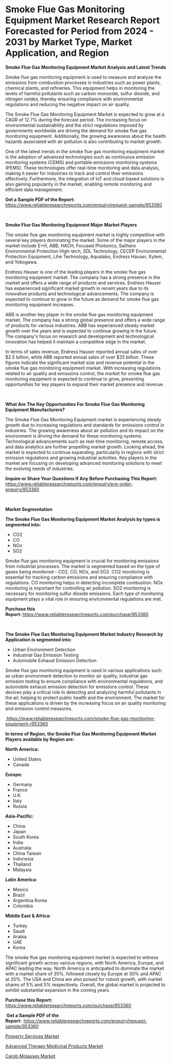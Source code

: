 <p><h1>Smoke Flue Gas Monitoring Equipment Market Research Report Forecasted for Period from 2024 -  2031 by Market Type, Market Application, and Region</h1></p><p><strong>Smoke Flue Gas Monitoring Equipment Market Analysis and Latest Trends</strong></p>
<p><p>Smoke flue gas monitoring equipment is used to measure and analyze the emissions from combustion processes in industries such as power plants, chemical plants, and refineries. This equipment helps in monitoring the levels of harmful pollutants such as carbon monoxide, sulfur dioxide, and nitrogen oxides, thereby ensuring compliance with environmental regulations and reducing the negative impact on air quality.</p><p>The Smoke Flue Gas Monitoring Equipment Market is expected to grow at a CAGR of 12.7% during the forecast period. The increasing focus on environmental sustainability and the strict regulations imposed by governments worldwide are driving the demand for smoke flue gas monitoring equipment. Additionally, the growing awareness about the health hazards associated with air pollution is also contributing to market growth.</p><p>One of the latest trends in the smoke flue gas monitoring equipment market is the adoption of advanced technologies such as continuous emission monitoring systems (CEMS) and portable emissions monitoring systems (PEMS). These technologies offer real-time monitoring and data analysis, making it easier for industries to track and control their emissions effectively. Furthermore, the integration of IoT and cloud-based solutions is also gaining popularity in the market, enabling remote monitoring and efficient data management.</p></p>
<p><strong>Get a Sample PDF of the Report:&nbsp;</strong> <a href="https://www.reliableresearchreports.com/enquiry/request-sample/953360">https://www.reliableresearchreports.com/enquiry/request-sample/953360</a></p>
<p>&nbsp;</p>
<p><strong>Smoke Flue Gas Monitoring Equipment Major Market Players</strong></p>
<p><p>The smoke flue gas monitoring equipment market is highly competitive with several key players dominating the market. Some of the major players in the market include E+H, ABB, HACH, Focused Photonics, Sailhero Environmental Protection High-tech, SDL Technology, CECEP Environmental Protection Equipment, Lihe Technology, Aqualabo, Endress Hauser, Xylem, and Yokogawa.</p><p>Endress Hauser is one of the leading players in the smoke flue gas monitoring equipment market. The company has a strong presence in the market and offers a wide range of products and services. Endress Hauser has experienced significant market growth in recent years due to its innovative products and technological advancements. The company is expected to continue to grow in the future as demand for smoke flue gas monitoring equipment increases.</p><p>ABB is another key player in the smoke flue gas monitoring equipment market. The company has a strong global presence and offers a wide range of products for various industries. ABB has experienced steady market growth over the years and is expected to continue growing in the future. The company's focus on research and development and technological innovation has helped it maintain a competitive edge in the market.</p><p>In terms of sales revenue, Endress Hauser reported annual sales of over $2.5 billion, while ABB reported annual sales of over $25 billion. These figures indicate the significant market size and revenue potential in the smoke flue gas monitoring equipment market. With increasing regulations related to air quality and emissions control, the market for smoke flue gas monitoring equipment is expected to continue to grow, presenting opportunities for key players to expand their market presence and revenue.</p></p>
<p>&nbsp;</p>
<p><strong>What Are The Key Opportunities For Smoke Flue Gas Monitoring Equipment Manufacturers?</strong></p>
<p><p>The Smoke Flue Gas Monitoring Equipment market is experiencing steady growth due to increasing regulations and standards for emissions control in industries. The growing awareness about air pollution and its impact on the environment is driving the demand for these monitoring systems. Technological advancements such as real-time monitoring, remote access, and data analytics are further propelling market growth. Looking ahead, the market is expected to continue expanding, particularly in regions with strict emission regulations and growing industrial activities. Key players in the market are focusing on developing advanced monitoring solutions to meet the evolving needs of industries.</p></p>
<p><strong>Inquire or Share Your Questions If Any Before Purchasing This Report:</strong> <a href="https://www.reliableresearchreports.com/enquiry/pre-order-enquiry/953360">https://www.reliableresearchreports.com/enquiry/pre-order-enquiry/953360</a></p>
<p>&nbsp;</p>
<p><strong>Market Segmentation</strong></p>
<p><strong>The Smoke Flue Gas Monitoring Equipment Market Analysis by types is segmented into:</strong></p>
<p><ul><li>CO2</li><li>CO</li><li>NOx</li><li>SO2</li></ul></p>
<p><p>Smoke flue gas monitoring equipment is crucial for monitoring emissions from industrial processes. The market is segmented based on the type of gases being monitored - CO2, CO, NOx, and SO2. CO2 monitoring is essential for tracking carbon emissions and ensuring compliance with regulations. CO monitoring helps in detecting incomplete combustion. NOx monitoring is important for controlling air pollution. SO2 monitoring is necessary for monitoring sulfur dioxide emissions. Each type of monitoring equipment plays a vital role in ensuring environmental regulations are met.</p></p>
<p><strong>Purchase this Report:&nbsp;</strong><a href="https://www.reliableresearchreports.com/purchase/953360">https://www.reliableresearchreports.com/purchase/953360</a></p>
<p>&nbsp;</p>
<p><strong>The Smoke Flue Gas Monitoring Equipment Market Industry Research by Application is segmented into:</strong></p>
<p><ul><li>Urban Environment Detection</li><li>Industrial Gas Emission Testing</li><li>Automobile Exhaust Emission Detection</li></ul></p>
<p><p>Smoke flue gas monitoring equipment is used in various applications such as urban environment detection to monitor air quality, industrial gas emission testing to ensure compliance with environmental regulations, and automobile exhaust emission detection for emissions control. These devices play a critical role in detecting and analyzing harmful pollutants in the air, helping to protect public health and the environment. The market for these applications is driven by the increasing focus on air quality monitoring and emission control measures.</p></p>
<p><a href="https://www.reliableresearchreports.com/smoke-flue-gas-monitoring-equipment-r953360">&nbsp;https://www.reliableresearchreports.com/smoke-flue-gas-monitoring-equipment-r953360</a></p>
<p><strong>In terms of Region, the Smoke Flue Gas Monitoring Equipment Market Players available by Region are:</strong></p>
<p>
    <p> <strong> North America: </strong>
        <ul>
            <li>United States</li>
            <li>Canada</li>
        </ul>
        </p> 
    <p> <strong> Europe: </strong>
        <ul>
            <li>Germany</li>
            <li>France</li>
            <li>U.K.</li>
            <li>Italy</li>
            <li>Russia</li>
        </ul>
        </p> 
    <p> <strong> Asia-Pacific: </strong>
        <ul>
            <li>China</li>
            <li>Japan</li>
            <li>South Korea</li>
            <li>India</li>
            <li>Australia</li>
            <li>China Taiwan</li>
            <li>Indonesia</li>
            <li>Thailand</li>
            <li>Malaysia</li>
        </ul>
        </p> 
    <p> <strong> Latin America: </strong>
        <ul>
            <li>Mexico</li>
            <li>Brazil</li>
            <li>Argentina Korea</li>
            <li>Colombia</li>
        </ul>
        </p> 
    <p> <strong> Middle East & Africa: </strong>
        <ul>
            <li>Turkey</li>
            <li>Saudi</li>
            <li>Arabia</li>
            <li>UAE</li>
            <li>Korea</li>
        </ul>
    </p>
    </p>
<p><p>The smoke flue gas monitoring equipment market is expected to witness significant growth across various regions, with North America, Europe, and APAC leading the way. North America is anticipated to dominate the market with a market share of 35%, followed closely by Europe at 30% and APAC at 25%. The USA and China are also poised for robust growth, with market shares of 5% and 5% respectively. Overall, the global market is projected to exhibit substantial expansion in the coming years.</p></p>
<p><strong>Purchase this Report: </strong><a href="https://www.reliableresearchreports.com/purchase/953360">https://www.reliableresearchreports.com/purchase/953360</a></p>
<p>&nbsp;<strong>Get a Sample PDF of the Report:&nbsp;&nbsp;</strong><a href="https://www.reliableresearchreports.com/enquiry/request-sample/953360">https://www.reliableresearchreports.com/enquiry/request-sample/953360</a></p>
<p><strong></strong></p>
<p><p><a href="https://fearless-okapi-6c8.notion.site/Property-Services-Market-Size-Reveals-the-Best-Marketing-Channels-In-Global-Industry-2e6f05d1c05945cfb57a47a1f607d41e">Property Services Market</a></p><p><a href="https://circular-yam-9b9.notion.site/Advanced-Therapy-Medicinal-Products-Market-Trends-and-Market-Analysis-forecasted-for-period-2024-203-77db234ec386430b8a98a584a8d33ca1">Advanced Therapy Medicinal Products Market</a></p><p><a href="https://issuu.com/reportprime-2/docs/carob-molasses-market-size-2030.pptx">Carob Molasses Market</a></p></p>